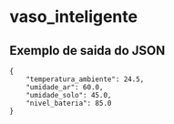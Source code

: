 # vaso_inteligente


<h2>Exemplo de saida do JSON</h2>

```
{
    "temperatura_ambiente": 24.5,
    "umidade_ar": 60.0,
    "umidade_solo": 45.0,
    "nivel_bateria": 85.0
}
```
